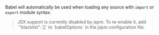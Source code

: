 Babel will automatically be used when loading any source with `import` or `export` module syntax.

<blockquote class="babel-callout babel-callout-info">
  <p>
    JSX support is currently disabled by jspm. To re-enable it, add `"blacklist": []` to `babelOptions` in the jspm configuration file.
  </p>
</blockquote>